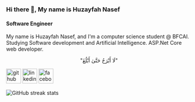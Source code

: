 ### Hi there 👋, My name is Huzayfah Nasef
#### Software Engineer       

My name is Huzayfah Nasef, and I'm a computer science student @ BFCAI. Studying Software development and Artificial Intelligence. 
ASP.Net Core web developer.
<p align="center">
      "لَا أَبْرَحُ حَتَّىٰ أَبْلُغَ"
</p>                                                                 





[<img src='https://cdn.jsdelivr.net/npm/simple-icons@3.0.1/icons/github.svg' alt='github' height='40'>](https://github.com/R3TR00)  [<img src='https://cdn.jsdelivr.net/npm/simple-icons@3.0.1/icons/linkedin.svg' alt='linkedin' height='40'>](https://www.linkedin.com/in/hozifa-nasef/)  [<img src='https://cdn.jsdelivr.net/npm/simple-icons@3.0.1/icons/facebook.svg' alt='facebook' height='40'>](https://www.facebook.com/H.Nasef512)  


![GitHub streak stats](https://github-readme-streak-stats.herokuapp.com/?user=R3TR00) 
